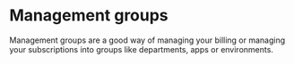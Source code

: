# Management groups

Management groups are a good way of managing your billing or managing your subscriptions into groups like departments, apps or environments.